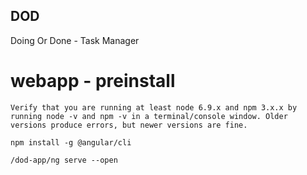 ## DOD
Doing Or Done - Task Manager

# webapp - preinstall

    Verify that you are running at least node 6.9.x and npm 3.x.x by running node -v and npm -v in a terminal/console window. Older versions produce errors, but newer versions are fine.

    npm install -g @angular/cli

    /dod-app/ng serve --open